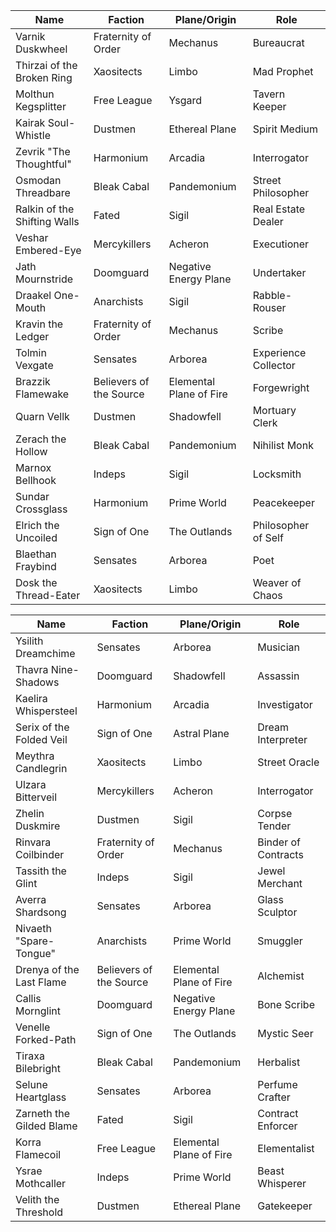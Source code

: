 |Name|Faction|Plane/Origin|Role|
|---|---|---|---|
|Varnik Duskwheel|Fraternity of Order|Mechanus|Bureaucrat|
|Thirzai of the Broken Ring|Xaositects|Limbo|Mad Prophet|
|Molthun Kegsplitter|Free League|Ysgard|Tavern Keeper|
|Kairak Soul-Whistle|Dustmen|Ethereal Plane|Spirit Medium|
|Zevrik "The Thoughtful"|Harmonium|Arcadia|Interrogator|
|Osmodan Threadbare|Bleak Cabal|Pandemonium|Street Philosopher|
|Ralkin of the Shifting Walls|Fated|Sigil|Real Estate Dealer|
|Veshar Embered-Eye|Mercykillers|Acheron|Executioner|
|Jath Mournstride|Doomguard|Negative Energy Plane|Undertaker|
|Draakel One-Mouth|Anarchists|Sigil|Rabble-Rouser|
|Kravin the Ledger|Fraternity of Order|Mechanus|Scribe|
|Tolmin Vexgate|Sensates|Arborea|Experience Collector|
|Brazzik Flamewake|Believers of the Source|Elemental Plane of Fire|Forgewright|
|Quarn Vellk|Dustmen|Shadowfell|Mortuary Clerk|
|Zerach the Hollow|Bleak Cabal|Pandemonium|Nihilist Monk|
|Marnox Bellhook|Indeps|Sigil|Locksmith|
|Sundar Crossglass|Harmonium|Prime World|Peacekeeper|
|Elrich the Uncoiled|Sign of One|The Outlands|Philosopher of Self|
|Blaethan Fraybind|Sensates|Arborea|Poet|
|Dosk the Thread-Eater|Xaositects|Limbo|Weaver of Chaos|


|Name|Faction|Plane/Origin|Role|
|---|---|---|---|
|Ysilith Dreamchime|Sensates|Arborea|Musician|
|Thavra Nine-Shadows|Doomguard|Shadowfell|Assassin|
|Kaelira Whispersteel|Harmonium|Arcadia|Investigator|
|Serix of the Folded Veil|Sign of One|Astral Plane|Dream Interpreter|
|Meythra Candlegrin|Xaositects|Limbo|Street Oracle|
|Ulzara Bitterveil|Mercykillers|Acheron|Interrogator|
|Zhelin Duskmire|Dustmen|Sigil|Corpse Tender|
|Rinvara Coilbinder|Fraternity of Order|Mechanus|Binder of Contracts|
|Tassith the Glint|Indeps|Sigil|Jewel Merchant|
|Averra Shardsong|Sensates|Arborea|Glass Sculptor|
|Nivaeth "Spare-Tongue"|Anarchists|Prime World|Smuggler|
|Drenya of the Last Flame|Believers of the Source|Elemental Plane of Fire|Alchemist|
|Callis Mornglint|Doomguard|Negative Energy Plane|Bone Scribe|
|Venelle Forked-Path|Sign of One|The Outlands|Mystic Seer|
|Tiraxa Bilebright|Bleak Cabal|Pandemonium|Herbalist|
|Selune Heartglass|Sensates|Arborea|Perfume Crafter|
|Zarneth the Gilded Blame|Fated|Sigil|Contract Enforcer|
|Korra Flamecoil|Free League|Elemental Plane of Fire|Elementalist|
|Ysrae Mothcaller|Indeps|Prime World|Beast Whisperer|
|Velith the Threshold|Dustmen|Ethereal Plane|Gatekeeper|